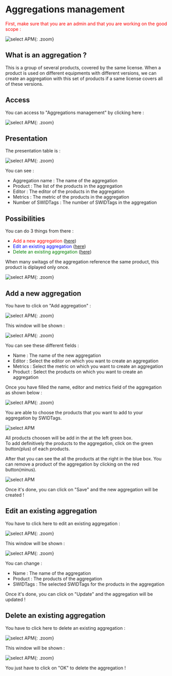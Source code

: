 <link rel="stylesheet" href="../../../css/enlargeImage.css" />

# Aggregations management

<span style="color:red">First, make sure that you are an admin and that you are working on the good scope :</span>

![select APM](../../img/goodScopeu.jpg){: .zoom}

## What is an aggregation ? 

This is a group of several products, covered by the same license. When a product is used on different equipments with different versions, we can create an aggregation with this set of products if a same license covers all of these versions.  

## Access

You can access to "Aggregations management" by clicking here :

![select APM](../../img/aggrMana/accessu.jpg){: .zoom}

## Presentation

The presentation table is : 

![select APM](../../img/aggrMana/pres.jpg){: .zoom}

You can see :  
- Aggregation name : The name of the aggregation  
- Product : The list of the products in the aggregation  
- Editor : The editor of the products in the aggregation  
- Metrics : The metric of the products in the aggregation  
- Number of SWIDTags : The number of SWIDTags in the aggregation  

## Possibilities

You can do 3 things from there :  
- <span style="color:red">Add a new aggregation</span> ([here](#add-a-new-aggregation))  
- <span style="color:blue">Edit an existing aggregation</span> ([here](#edit-an-existing-aggregation))  
- <span style="color:green">Delete an existing aggregation</span> ([here](#delete-an-existing-aggregation))  

When many switags of the aggregation reference the same product, this product is diplayed only once.

![select APM](../../img/aggrMana/possibilities.jpg){: .zoom}

## Add a new aggregation

You have to click on "Add aggregation" : 

![select APM](../../img/aggrMana/addAggr1.jpg){: .zoom}

This window will be shown : 

![select APM](../../img/aggrMana/addAggr2.jpg){: .zoom}

You can see these different fields :  
- Name : The name of the new aggregation  
- Editor : Select the editor on which you want to create an aggregation  
- Metrics : Select the metric on which you want to create an aggregation  
- Product : Select the products on which you want to create an aggregation  

Once you have filled the name, editor and metrics field of the aggregation as shown below : 

![select APM](../../img/aggrMana/addAggr21u.jpg){: .zoom}

You are able to choose the products that you want to add to your aggregation by SWIDTags.  

![select APM](../../img/aggrMana/addAggr22u.jpg)

All products choosen will be add in the at the left green box.  
To add definitively the products to the aggregation, click on the green button(plus) of each products.  

After that you can see the all the products at the right in the blue box.
You can remove a product of the aggregation by clicking on the red button(minus).   

![select APM](../../img/aggrMana/addAggr23u.jpg)

Once it's done, you can click on "Save" and the new aggregation will be created ! 

## Edit an existing aggregation

You have to click here to edit an existing aggregation : 

![select APM](../../img/aggrMana/editAggr1.jpg){: .zoom}

This window will be shown : 

![select APM](../../img/aggrMana/editAggr2.jpg){: .zoom}

You can change :  
- Name : The name of the aggregation  
- Product : The products of the aggregation  
- SWIDTags : The selected SWIDTags for the products in the aggregation  

Once it's done, you can click on "Update" and the aggregation will be updated ! 

## Delete an existing aggregation

You have to click here to delete an existing aggregation : 

![select APM](../../img/aggrMana/deleteAggr1.jpg){: .zoom}

This window will be shown : 

![select APM](../../img/aggrMana/deleteAggr2.jpg){: .zoom}

You just have to click on "OK" to delete the aggregation !

<script src="../../../js/zoomImage.js"></script>